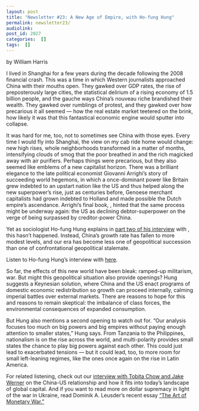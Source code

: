 ```yaml
---
layout: post
title: "Newsletter #23: A New Age of Empire, with Ho-fung Hung"
permalink: newsletter23/
audiolink: 
post_id: 2027
categories:  []
tags:  []
---
```




by William Harris

I lived in Shanghai for a few years during the decade following the 2008 financial crash. This was a time in which Western journalists approached China with their mouths open. They gawked over GDP rates, the rise of preposterously large cities, the statistical delirium of a rising economy of 1.5 billion people, and the gauche ways China’s nouveau riche brandished their wealth. They gawked over rumblings of protest, and they gawked over how precarious it all seemed — how the real estate market teetered on the brink, how likely it was that this fantastical economic engine would sputter into collapse. 

It was hard for me, too, not to sometimes see China with those eyes. Every time I would fly into Shanghai, the view on my cab ride home would change: new high rises, whole neighborhoods transformed in a matter of months, intensifying clouds of smog that the poor breathed in and the rich magicked away with air purifiers. Perhaps things were precarious, but they also seemed like emblems of a new capitalist horizon. There was a brilliant elegance to the late political economist Giovanni Arrighi’s story of succeeding world hegemons, in which a once-dominant power like Britain grew indebted to an upstart nation like the US and thus helped along the new superpower’s rise, just as centuries before, Genoese merchant capitalists had grown indebted to Holland and made possible the Dutch empire’s ascendance. Arrighi’s final book, 
[](https://www.versobooks.com/books/347-adam-smith-in-beijing), hinted that the same process might be underway again: the US as declining debtor-superpower on the verge of being surpassed by creditor-power China.

Yet as sociologist Ho-fung Hung explains in 
[part two of his interview](https://www.thedigradio.com/podcast/clash-of-empires-w-ho-fung-hung/) with 
, this hasn’t happened. Instead, China’s growth rate has fallen to more modest levels, and our era has become less one of geopolitical succession than one of confrontational geopolitical stalemate. 

Listen to Ho-fung Hung’s interview with 
[here](https://www.thedigradio.com/podcast/clash-of-empires-w-ho-fung-hung/).

So far, the effects of this new world have been bleak: ramped-up militarism, war. But might this geopolitical situation also provide openings? Hung suggests a Keynesian solution, where China and the US enact programs of domestic economic redistribution so growth can proceed internally, calming imperial battles over external markets. There are reasons to hope for this and reasons to remain skeptical: the imbalance of class forces, the environmental consequences of expanded consumption. 

But Hung also mentions a second opening to watch out for. “Our analysis focuses too much on big powers and big empires without paying enough attention to smaller states,” Hung says. From Tanzania to the Philippines, nationalism is on the rise across the world, and multi-polarity provides small states the chance to play big powers against each other. This could just lead to exacerbated tensions — but it could lead, too, to more room for small left-leaning regimes, like the ones once again on the rise in Latin America.



For related 
listening, check out our 
[interview with Tobita Chow and Jake Werner](https://www.thedigradio.com/podcast/china-and-the-us-with-tobita-chow-and-jake-werner/) on the China-US relationship and how it fits into today’s landscape of global capital. And if you want to read more on dollar supremacy in light of the war in Ukraine, read Dominik A. Leusder’s recent 
essay 
[“The Art of Monetary War.”](https://www.nplusonemag.com/online-only/online-only/the-art-of-monetary-war/)
